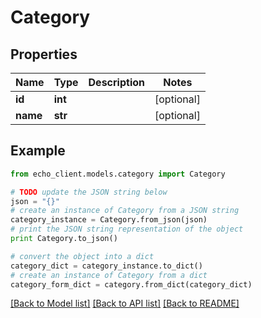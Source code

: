 # Category


## Properties

Name | Type | Description | Notes
------------ | ------------- | ------------- | -------------
**id** | **int** |  | [optional] 
**name** | **str** |  | [optional] 

## Example

```python
from echo_client.models.category import Category

# TODO update the JSON string below
json = "{}"
# create an instance of Category from a JSON string
category_instance = Category.from_json(json)
# print the JSON string representation of the object
print Category.to_json()

# convert the object into a dict
category_dict = category_instance.to_dict()
# create an instance of Category from a dict
category_form_dict = category.from_dict(category_dict)
```
[[Back to Model list]](../README.md#documentation-for-models) [[Back to API list]](../README.md#documentation-for-api-endpoints) [[Back to README]](../README.md)


